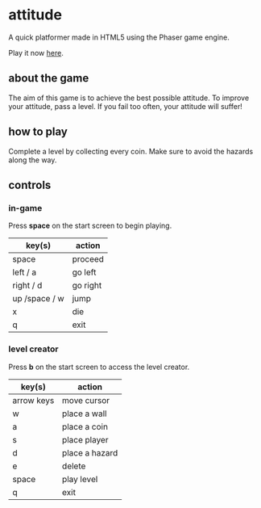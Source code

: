 # attitude
A quick platformer made in HTML5 using the Phaser game engine.

Play it now [here](https://rofwell.github.io/attitude).

## about the game
The aim of this game is to achieve the best possible attitude. To improve your attitude, pass a level. If you fail too often, your attitude will suffer!

## how to play
Complete a level by collecting every coin. Make sure to avoid the hazards along the way.

## controls
### in-game
Press **space** on the start screen to begin playing.

| key(s)          | action        |  
| --------------- | ------------- |
| space           | proceed       |
| left / a        | go left       |
| right / d       | go right      |
| up /space / w   | jump          |
| x               | die           |
| q               | exit          |


### level creator
Press **b** on the start screen to access the level creator.

| key(s)          | action        |  
| --------------- | ------------- |
| arrow keys      | move cursor   |
| w               | place a wall  |
| a               | place a coin  |
| s               | place player  |
| d               | place a hazard|
| e               | delete        |
| space           | play level    |
| q               | exit          |
